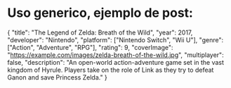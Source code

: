 # Uso generico, ejemplo de post:

{
  "title": "The Legend of Zelda: Breath of the Wild",
  "year": 2017,
  "developer": "Nintendo",
  "platform": ["Nintendo Switch", "Wii U"],
  "genre": ["Action", "Adventure", "RPG"],
  "rating": 9,
  "coverImage": "https://example.com/images/zelda-breath-of-the-wild.jpg",
  "multiplayer": false,
  "description": "An open-world action-adventure game set in the vast kingdom of Hyrule. Players take on the role of Link as they try to defeat Ganon and save Princess Zelda."
}
